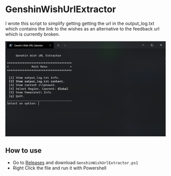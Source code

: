# GenshinWishUrlExtractor

I wrote this script to simplify getting getting the url in the output_log.txt which contains the link to the wishes as an alternative to the feedback url which is currently broken.

![WindowsTerminalSample](Images/WindowsTerminal_Sample.png)

## How to use
- Go to [Releases](https://github.com/vilibs/GenshinWishUrlExtractor/releases) and download `GenshinWishUrlExtractor.ps1`
- Right Click the file and run it with Powershell
